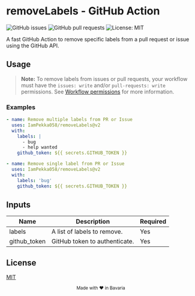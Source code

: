 # removeLabels - GitHub Action

![GitHub issues](https://img.shields.io/github/issues/IamPekka058/removeLabels)
![GitHub pull requests](https://img.shields.io/github/issues-pr/IamPekka058/removeLabels)
![License: MIT](https://img.shields.io/github/license/IamPekka058/removeLabels)

A fast GitHub Action to remove specific labels from a pull request or issue using the GitHub API.

## Usage

> **Note:**
> To remove labels from issues or pull requests, your workflow must have the `issues: write` and/or `pull-requests: write` permissions. See [Workflow permissions](https://docs.github.com/en/actions/using-jobs/assigning-permissions-to-jobs) for more information.

### Examples
```yaml
- name: Remove multiple labels from PR or Issue
  uses: IamPekka058/removeLabels@v2
  with:
    labels: |
      - bug
      - help wanted
    github_token: ${{ secrets.GITHUB_TOKEN }}
```

```yaml
- name: Remove single label from PR or Issue
  uses: IamPekka058/removeLabels@v2
  with:
    labels: 'bug'
    github_token: ${{ secrets.GITHUB_TOKEN }}
```

## Inputs

| Name         | Description                                                | Required |
|--------------|------------------------------------------------------------|----------|
| labels       | A list of labels to remove.                                | Yes      |
| github_token | GitHub token to authenticate.                              | Yes      |

## License

[MIT](LICENSE)

<div align="center">
<sub>Made with ❤️ in Bavaria</sub>
</div>